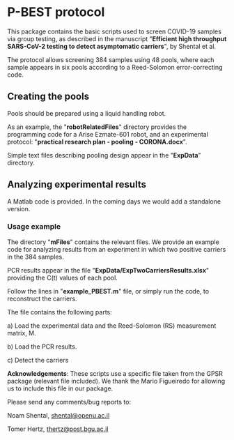 **P-BEST protocol**
================================

This package contains the basic scripts used to screen COVID-19 samples via group testing, as described in the manuscript "**Efficient high throughput SARS-CoV-2 testing to detect asymptomatic carriers**", by Shental et al.

The protocol allows screening 384 samples using 48 pools, where each sample appears in six pools according to a Reed-Solomon error-correcting code. 



## Creating the pools

Pools should be prepared using a liquid handling robot. 

As an example, the "**robotRelatedFiles**" directory provides the programming code for a Arise Ezmate-601 robot, and an experimental protocol: "**practical research plan - pooling - CORONA.docx**".

Simple text files describing pooling design appear in the "**ExpData**" directory.



## Analyzing experimental results

A Matlab code is provided. In the coming days we would add a standalone version.

### Usage example

The directory "**mFiles**" contains the relevant files. We provide an example code for analyzing  results from an experiment in which two positive carriers in the 384 samples. 

PCR results appear in the file "**ExpData/ExpTwoCarriersResults.xlsx**" providing the C(t) values of each pool.

Follow the lines in "**example_PBEST.m**" file, or simply run the code,  to reconstruct the carriers.

The file contains the following parts:

a) Load the experimental data and the Reed-Solomon (RS) measurement matrix, M. 

b) Load the PCR results. 

c) Detect the carriers



**Acknowledgements**:
These scripts use a specific file taken from the GPSR package (relevant file included). 
We thank the Mario Figueiredo for allowing us to include this file in our package.

Please send any comments/bug reports to: 

Noam Shental, shental@openu.ac.il

Tomer Hertz, thertz@post.bgu.ac.il 